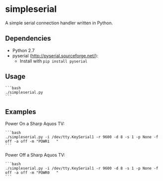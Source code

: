 simpleserial
============

A simple serial connection handler written in Python.

Dependencies
------------
 * Python 2.7
 * pyserial (http://pyserial.sourceforge.net/):
   * Install with `pip install pyserial`

Usage
-----

    ```bash
    ./simpleserial.py
    ```

Examples
--------

Power On a Sharp Aquos TV:

    ```bash
    ./simpleserial.py -i /dev/tty.KeySerial1 -r 9600 -d 8 -s 1 -p None -f off -a off -m "POWR1   "
    ```

Power Off a Sharp Aquos TV:

    ```bash
    ./simpleserial.py -i /dev/tty.KeySerial1 -r 9600 -d 8 -s 1 -p None -f off -a off -m "POWR0   "
    ```
